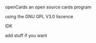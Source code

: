 openCards
an open source cards program

using the GNU GPL V3.0 liscence

IDK

add stuff if you want
